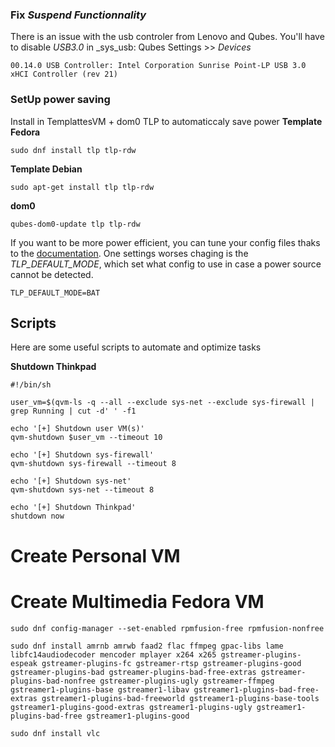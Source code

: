 ### Fix _Suspend Functionnality_
There is an issue with the usb controler from Lenovo and Qubes.
You'll have to disable _USB3.0_ in \_sys_usb: Qubes Settings >> _Devices_
```
00.14.0 USB Controller: Intel Corporation Sunrise Point-LP USB 3.0 xHCI Controller (rev 21)
```

### SetUp power saving
Install in TemplattesVM + dom0 TLP to automaticcaly save power
**Template Fedora**
```
sudo dnf install tlp tlp-rdw
```
**Template Debian**
```
sudo apt-get install tlp tlp-rdw
```
**dom0**
```
qubes-dom0-update tlp tlp-rdw
```

If you want to be more power efficient, you can tune your config files thaks to the [documentation](https://linrunner.de/en/tlp/docs/tlp-configuration.html).
One settings worses chaging is the _TLP_DEFAULT_MODE_, which set what config to use in case a power source cannot be detected.
```
TLP_DEFAULT_MODE=BAT
```


## Scripts
Here are some useful scripts to automate and optimize tasks

**Shutdown Thinkpad**
```
#!/bin/sh

user_vm=$(qvm-ls -q --all --exclude sys-net --exclude sys-firewall | grep Running | cut -d' ' -f1

echo '[+] Shutdown user VM(s)'
qvm-shutdown $user_vm --timeout 10

echo '[+] Shutdown sys-firewall'
qvm-shutdown sys-firewall --timeout 8

echo '[+] Shutdown sys-net'
qvm-shutdown sys-net --timeout 8

echo '[+] Shutdown Thinkpad'
shutdown now
```


# Create Personal VM

# Create Multimedia Fedora VM

```
sudo dnf config-manager --set-enabled rpmfusion-free rpmfusion-nonfree

sudo dnf install amrnb amrwb faad2 flac ffmpeg gpac-libs lame libfc14audiodecoder mencoder mplayer x264 x265 gstreamer-plugins-espeak gstreamer-plugins-fc gstreamer-rtsp gstreamer-plugins-good gstreamer-plugins-bad gstreamer-plugins-bad-free-extras gstreamer-plugins-bad-nonfree gstreamer-plugins-ugly gstreamer-ffmpeg gstreamer1-plugins-base gstreamer1-libav gstreamer1-plugins-bad-free-extras gstreamer1-plugins-bad-freeworld gstreamer1-plugins-base-tools gstreamer1-plugins-good-extras gstreamer1-plugins-ugly gstreamer1-plugins-bad-free gstreamer1-plugins-good

sudo dnf install vlc
```
